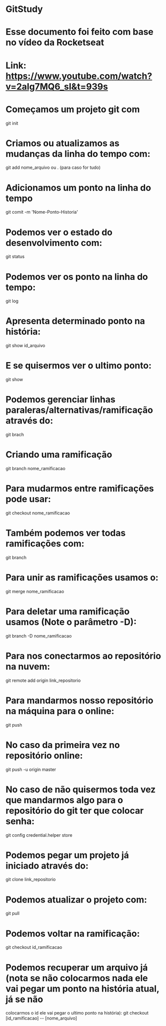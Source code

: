 # GitStudy

# Esse documento foi feito com base no vídeo da Rocketseat
# Link: https://www.youtube.com/watch?v=2alg7MQ6_sI&t=939s

# Começamos um projeto git com
git init

# Criamos ou atualizamos as mudanças da linha do tempo com:
git add nome_arquivo ou . (para caso for tudo)

# Adicionamos um ponto na linha do tempo
git comit -m 'Nome-Ponto-Historia'

# Podemos ver o estado do desenvolvimento com:
git status

# Podemos ver os ponto na linha do tempo:
git log

# Apresenta determinado ponto na história:
git show id_arquivo

# E se quisermos ver o ultimo ponto:
git show

# Podemos gerenciar linhas paraleras/alternativas/ramificação através do:
git brach

# Criando uma ramificação
git branch nome_ramificacao

# Para mudarmos entre ramificações pode usar:
git checkout nome_ramificacao

# Também podemos ver todas ramificações com:
git branch

# Para unir as ramificações usamos o:
git merge nome_ramificacao

# Para deletar uma ramificação usamos (Note o parâmetro -D):
git branch -D nome_ramificacao

# Para nos conectarmos ao repositório na nuvem:
git remote add origin link_repositorio

# Para mandarmos nosso repositório na máquina para o online:
git push
# No caso da primeira vez no repositório online:
git push -u origin master

# No caso de não quisermos toda vez que mandarmos algo para o repositório do git ter que colocar senha:
git config credential.helper store

# Podemos pegar um projeto já iniciado através do:
git clone link_repositorio

# Podemos atualizar o projeto com:
git pull

# Podemos voltar na ramificação:
git checkout id_ramificacao

# Podemos recuperar um arquivo já (nota se não colocarmos nada ele vai pegar um ponto na história atual, já se não 
colocarmos o id ele vai pegar o ultimo ponto na história):
git checkout [id_ramificacao] -- [nome_arquivo]
